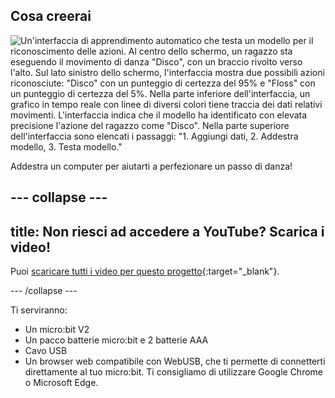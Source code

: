 ## Cosa creerai

![Un'interfaccia di apprendimento automatico che testa un modello per il riconoscimento delle azioni. Al centro dello schermo, un ragazzo sta eseguendo il movimento di danza "Disco", con un braccio rivolto verso l'alto. Sul lato sinistro dello schermo, l'interfaccia mostra due possibili azioni riconosciute: "Disco" con un punteggio di certezza del 95% e "Floss" con un punteggio di certezza del 5%. Nella parte inferiore dell'interfaccia, un grafico in tempo reale con linee di diversi colori tiene traccia dei dati relativi movimenti. L'interfaccia indica che il modello ha identificato con elevata precisione l'azione del ragazzo come "Disco". Nella parte superiore dell'interfaccia sono elencati i passaggi: "1. Aggiungi dati, 2. Addestra modello, 3. Testa modello."](images/wywm.png)

Addestra un computer per aiutarti a perfezionare un passo di danza!

## --- collapse ---

## title: Non riesci ad accedere a YouTube? Scarica i video!

Puoi [scaricare tutti i video per questo progetto](https://rpf.io/p/it/dance-detector-go){:target="_blank"}.

\--- /collapse ---

Ti serviranno:

- Un micro:bit V2
- Un pacco batterie micro:bit e 2 batterie AAA
- Cavo USB
- Un browser web compatibile con WebUSB, che ti permette di connetterti direttamente al tuo micro:bit. Ti consigliamo di utilizzare Google Chrome o Microsoft Edge.
